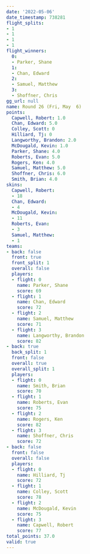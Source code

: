 ```yaml
---
date: '2022-05-06'
date_timestamp: 738281
flight_splits:
- 1
- 1
- 1
- 1
flight_winners:
  0:
  - Parker, Shane
  1:
  - Chan, Edward
  2:
  - Samuel, Matthew
  3:
  - Shoffner, Chris
gg_url: null
name: Round 26 (Fri, May  6)
points:
  Capwell, Robert: 1.0
  Chan, Edward: 5.0
  Colley, Scott: 0
  Hilliard, Tj: 0
  Langworthy, Brandon: 2.0
  McDougald, Kevin: 1.0
  Parker, Shane: 4.0
  Roberts, Evan: 5.0
  Rogers, Ken: 4.0
  Samuel, Matthew: 5.0
  Shoffner, Chris: 6.0
  Smith, Brian: 4.0
skins:
  Capwell, Robert:
  - 18
  Chan, Edward:
  - 4
  McDougald, Kevin:
  - 11
  Roberts, Evan:
  - 3
  Samuel, Matthew:
  - 1
teams:
- back: false
  front: true
  front_split: 1
  overall: false
  players:
  - flight: 0
    name: Parker, Shane
    score: 69
  - flight: 1
    name: Chan, Edward
    score: 72
  - flight: 2
    name: Samuel, Matthew
    score: 71
  - flight: 3
    name: Langworthy, Brandon
    score: 82
- back: true
  back_split: 1
  front: false
  overall: true
  overall_split: 1
  players:
  - flight: 0
    name: Smith, Brian
    score: 70
  - flight: 1
    name: Roberts, Evan
    score: 75
  - flight: 2
    name: Rogers, Ken
    score: 82
  - flight: 3
    name: Shoffner, Chris
    score: 72
- back: false
  front: false
  overall: false
  players:
  - flight: 0
    name: Hilliard, Tj
    score: 72
  - flight: 1
    name: Colley, Scott
    score: 78
  - flight: 2
    name: McDougald, Kevin
    score: 75
  - flight: 3
    name: Capwell, Robert
    score: 77
total_points: 37.0
valid: true
---
```

